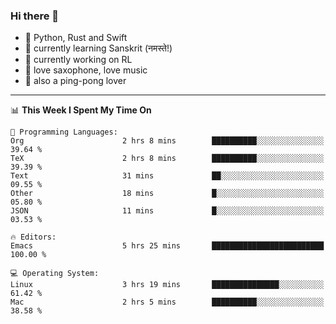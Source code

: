 ### Hi there 👋

- 📙 Python, Rust and Swift
- 🌱 currently learning Sanskrit (नमस्ते!)
- 🔭 currently working on RL
- 🎷 love saxophone, love music
- 🏓 also a ping-pong lover

<!--
**ZiqinGong/ZiqinGong** is a ✨ _special_ ✨ repository because its `README.md` (this file) appears on your GitHub profile.

Here are some ideas to get you started:

- 🔭 I’m currently working on ...
- 🌱 I’m currently learning ...
- 👯 I’m looking to collaborate on ...
- 🤔 I’m looking for help with ...
- 💬 Ask me about ...
- 📫 gongzq0301@sjtu.edu.cn
- 😄 Pronouns: ...
- ⚡ Fun fact: ...
-->

---

<!--START_SECTION:waka-->
📊 **This Week I Spent My Time On** 

```text
💬 Programming Languages: 
Org                      2 hrs 8 mins        ██████████░░░░░░░░░░░░░░░   39.64 % 
TeX                      2 hrs 8 mins        ██████████░░░░░░░░░░░░░░░   39.39 % 
Text                     31 mins             ██░░░░░░░░░░░░░░░░░░░░░░░   09.55 % 
Other                    18 mins             █░░░░░░░░░░░░░░░░░░░░░░░░   05.80 % 
JSON                     11 mins             █░░░░░░░░░░░░░░░░░░░░░░░░   03.53 % 

🔥 Editors: 
Emacs                    5 hrs 25 mins       █████████████████████████   100.00 % 

💻 Operating System: 
Linux                    3 hrs 19 mins       ███████████████░░░░░░░░░░   61.42 % 
Mac                      2 hrs 5 mins        ██████████░░░░░░░░░░░░░░░   38.58 % 
```


<!--END_SECTION:waka-->
